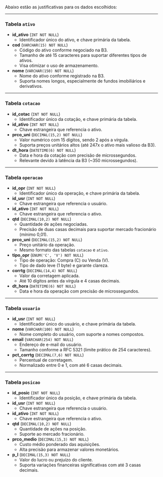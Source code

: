 Abaixo estão as justificativas para os dados escolhidos:

---

### Tabela `ativo`

- **id_ativo** (`INT NOT NULL`)
  - Identificador único do ativo, e chave primária da tabela.
- **cod** (`VARCHAR(15) NOT NULL`)
  - Código do ativo conforme negociado na B3.
  - Tamanho de até 15 caracteres para suportar diferentes tipos de ativos.
  - Visa otimizar o uso de armazenamento.
- **nome** (`VARCHAR(150) NOT NULL`)
  - Nome do ativo conforme registrado na B3.
  - Suporta nomes longos, especialmente de fundos imobiliários e derivativos.

---

### Tabela `cotacao`

- **id_cotac** (`INT NOT NULL`)
  - Identificador único da cotação, e chave primária da tabela.
- **id_ativo** (`INT NOT NULL`)
  - Chave estrangeira que referencia o ativo.
- **prco_uni** (`DECIMAL(15,2) NOT NULL`)
  - Valor numérico com 15 dígitos, sendo 2 após a vírgula.
  - Suporta preços unitários altos (até 247x o ativo mais valioso da B3).
- **dt_hora** (`DATETIME(6) NOT NULL`)
  - Data e hora da cotação com precisão de microssegundos.
  - Relevante devido à latência da B3 (~350 microssegundos).

---

### Tabela `operacao`

- **id_opr** (`INT NOT NULL`)
  - Identificador único da operação, e chave primária da tabela.
- **id_usr** (`INT NOT NULL`)
  - Chave estrangeira que referencia o usuário.
- **id_ativo** (`INT NOT NULL`)
  - Chave estrangeira que referencia o ativo.
- **qtd** (`DECIMAL(10,2) NOT NULL`)
  - Quantidade de ações negociadas.
  - Precisão de duas casas decimais para suportar mercado fracionário (mínimo 0,01).
- **prco_uni** (`DECIMAL(15,2) NOT NULL`)
  - Preço unitário da operação.
  - Mesmo formato das tabelas `cotacao` e `ativo`.
- **tipo_opr** (`ENUM('C', 'V') NOT NULL`)
  - Tipo de operação: Compra (C) ou Venda (V).
  - Tipo de dado leve (1 byte) e garante clareza.
- **corrtg** (`DECIMAL(14,4) NOT NULL`)
  - Valor da corretagem aplicada.
  - Até 10 dígitos antes da vírgula e 4 casas decimais.
- **dt_hora** (`DATETIME(6) NOT NULL`)
  - Data e hora da operação com precisão de microssegundos.

---

### Tabela `usuario`

- **id_usr** (`INT NOT NULL`)
  - Identificador único do usuário, e chave primária da tabela.
- **nome** (`VARCHAR(100) NOT NULL`)
  - Nome completo do usuário, com suporte a nomes compostos.
- **email** (`VARCHAR(254) NOT NULL`)
  - Endereço de e-mail do usuário.
  - Tamanho conforme a RFC 5321 (limite prático de 254 caracteres).
- **pct_corrtg** (`DECIMAL(7,6) NOT NULL`)
  - Percentual de corretagem.
  - Normalizado entre 0 e 1, com até 6 casas decimais.

---

### Tabela `posicao`

- **id_posic** (`INT NOT NULL`)
  - Identificador único da posição, e chave primária da tabela.
- **id_usr** (`INT NOT NULL`)
  - Chave estrangeira que referencia o usuário.
- **id_ativo** (`INT NOT NULL`)
  - Chave estrangeira que referencia o ativo.
- **qtd** (`DECIMAL(10,2) NOT NULL`)
  - Quantidade de ações na posição.
  - Suporte ao mercado fracionário.
- **prco_medio** (`DECIMAL(15,3) NOT NULL`)
  - Custo médio ponderado das aquisições.
  - Alta precisão para armazenar valores monetários.
- **p_l** (`DECIMAL(15,3) NOT NULL`)
  - Valor do lucro ou prejuízo do cliente.
  - Suporta variações financeiras significativas com até 3 casas decimais.

